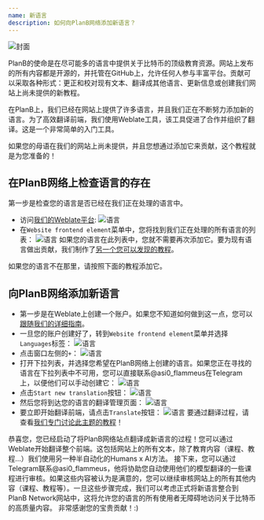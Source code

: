 ```yaml
---
name: 新语言
description: 如何向PlanB网络添加新语言？
---
```

![封面](assets/cover.webp)

PlanB的使命是在尽可能多的语言中提供关于比特币的顶级教育资源。网站上发布的所有内容都是开源的，并托管在GitHub上，允许任何人参与丰富平台。贡献可以采取各种形式：更正和校对现有文本、翻译成其他语言、更新信息或创建我们网站上尚未提供的新教程。

在PlanB上，我们已经在网站上提供了许多语言，并且我们正在不断努力添加新的语言。为了高效翻译前端，我们使用Weblate工具，该工具促进了合作并组织了翻译。这是一个非常简单的入门工具。

如果您的母语在我们的网站上尚未提供，并且您想通过添加它来贡献，这个教程就是为您准备的！

## 在PlanB网络上检查语言的存在

第一步是检查您的语言是否已经在我们正在处理的语言中。

- 访问[我们的Weblate平台](https://weblate.planb.network/projects/planb-network-website/):
![语言](assets/01.webp)
- 在`Website frontend element`菜单中，您将找到我们正在处理的所有语言的列表：
![语言](assets/02.webp)
如果您的语言在此列表中，您就不需要再次添加它。要为现有语言做出贡献，我们制作了[另一个您可以发现的教程](https://planb.network/tutorials/others/translate-front-weblate)。

如果您的语言不在那里，请按照下面的教程添加它。

## 向PlanB网络添加新语言

- 第一步是在Weblate上创建一个账户。如果您不知道如何做到这一点，您可以[跟随我们的详细指南](https://planb.network/tutorials/others/translate-front-weblate)。
- 一旦您的账户创建好了，转到`Website frontend element`菜单并选择`Languages`标签：
![语言](assets/03.webp)
- 点击窗口左侧的`+`：
![语言](assets/04.webp)
- 打开下拉列表，并选择您希望在PlanB网络上创建的语言。如果您正在寻找的语言在下拉列表中不可用，您可以直接联系@asi0_flammeus在Telegram上，以便他们可以手动创建它：
![语言](assets/05.webp)
- 点击`Start new translation`按钮：
![语言](assets/06.webp)
- 然后您将到达您的语言的翻译管理页面：
![语言](assets/07.webp)
- 要立即开始翻译前端，请点击`Translate`按钮： ![语言](assets/08.webp)
要通过翻译过程，请查看[我们专门讨论此主题的教程](https://planb.network/tutorials/others/translate-front-weblate)！

恭喜您，您已经启动了将PlanB网络站点翻译成新语言的过程！您可以通过Weblate开始翻译整个前端。这包括网站上的所有文本，除了教育内容（课程、教程...）我们使用另一种半自动化的Humans x AI方法。
接下来，您可以通过Telegram联系@asi0_flammeus，他将协助您自动使用他们的模型翻译的一些课程进行审核。如果这些内容被认为是满意的，您可以继续审核网站上的所有其他内容（课程、教程等）。一旦这些步骤完成，我们可以考虑正式将新语言整合到PlanB Network网站中，这将允许您的语言的所有使用者无障碍地访问关于比特币的高质量内容。
非常感谢您的宝贵贡献！:)